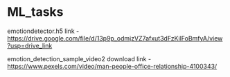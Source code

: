 # ML_tasks
emotiondetector.h5 link - https://drive.google.com/file/d/13p9p_odmjzVZ7afxut3dFzKilFoBmfyA/view?usp=drive_link

emotion_detection_sample_video2 download link - https://www.pexels.com/video/man-people-office-relationship-4100343/
